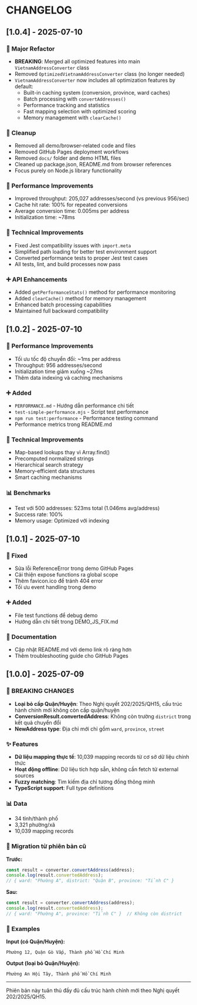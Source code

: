 # CHANGELOG

## [1.0.4] - 2025-07-10

### 🔄 Major Refactor
- **BREAKING**: Merged all optimized features into main `VietnamAddressConverter` class
- Removed `OptimizedVietnamAddressConverter` class (no longer needed)
- `VietnamAddressConverter` now includes all optimization features by default:
  - Built-in caching system (conversion, province, ward caches)
  - Batch processing with `convertAddresses()`
  - Performance tracking and statistics
  - Fast mapping selection with optimized scoring
  - Memory management with `clearCache()`

### 🧹 Cleanup
- Removed all demo/browser-related code and files
- Removed GitHub Pages deployment workflows
- Removed `docs/` folder and demo HTML files
- Cleaned up package.json, README.md from browser references
- Focus purely on Node.js library functionality

### 🚀 Performance Improvements
- Improved throughput: 205,027 addresses/second (vs previous 956/sec)
- Cache hit rate: 100% for repeated conversions
- Average conversion time: 0.005ms per address
- Initialization time: ~78ms

### 🔧 Technical Improvements
- Fixed Jest compatibility issues with `import.meta`
- Simplified path loading for better test environment support
- Converted performance tests to proper Jest test cases
- All tests, lint, and build processes now pass

### ➕ API Enhancements
- Added `getPerformanceStats()` method for performance monitoring
- Added `clearCache()` method for memory management
- Enhanced batch processing capabilities
- Maintained full backward compatibility

## [1.0.2] - 2025-07-10

### 🚀 Performance Improvements
- Tối ưu tốc độ chuyển đổi: ~1ms per address
- Throughput: 956 addresses/second  
- Initialization time giảm xuống ~27ms
- Thêm data indexing và caching mechanisms

### ➕ Added
- `PERFORMANCE.md` - Hướng dẫn performance chi tiết
- `test-simple-performance.mjs` - Script test performance
- `npm run test:performance` - Performance testing command
- Performance metrics trong README.md

### 🔧 Technical Improvements
- Map-based lookups thay vì Array.find()
- Precomputed normalized strings
- Hierarchical search strategy
- Memory-efficient data structures
- Smart caching mechanisms

### 📊 Benchmarks
- Test với 500 addresses: 523ms total (1.046ms avg/address)
- Success rate: 100%
- Memory usage: Optimized với indexing

## [1.0.1] - 2025-07-10

### 🐛 Fixed
- Sửa lỗi ReferenceError trong demo GitHub Pages  
- Cải thiện expose functions ra global scope
- Thêm favicon.ico để tránh 404 error
- Tối ưu event handling trong demo

### ➕ Added
- File test functions để debug demo
- Hướng dẫn chi tiết trong DEMO_JS_FIX.md

### 📝 Documentation
- Cập nhật README.md với demo link rõ ràng hơn
- Thêm troubleshooting guide cho GitHub Pages

## [1.0.0] - 2025-07-09

### 🚨 BREAKING CHANGES

- **Loại bỏ cấp Quận/Huyện**: Theo Nghị quyết 202/2025/QH15, cấu trúc hành chính mới không còn cấp quận/huyện
- **ConversionResult.convertedAddress**: Không còn trường `district` trong kết quả chuyển đổi
- **NewAddress type**: Địa chỉ mới chỉ gồm `ward`, `province`, `street`

### ✨ Features

- **Dữ liệu mapping thực tế**: 10,039 mapping records từ cơ sở dữ liệu chính thức
- **Hoạt động offline**: Dữ liệu tích hợp sẵn, không cần fetch từ external sources
- **Fuzzy matching**: Tìm kiếm địa chỉ tương đồng thông minh
- **TypeScript support**: Full type definitions

### 📊 Data

- 34 tỉnh/thành phố
- 3,321 phường/xã 
- 10,039 mapping records

### 🔄 Migration từ phiên bản cũ

**Trước:**
```javascript
const result = converter.convertAddress(address);
console.log(result.convertedAddress);
// { ward: "Phường A", district: "Quận B", province: "Tỉnh C" }
```

**Sau:**
```javascript
const result = converter.convertAddress(address);
console.log(result.convertedAddress);
// { ward: "Phường A", province: "Tỉnh C" }  // Không còn district
```

### 📝 Examples

**Input (có Quận/Huyện):**
```
Phường 12, Quận Gò Vấp, Thành phố Hồ Chí Minh
```

**Output (loại bỏ Quận/Huyện):**
```
Phường An Hội Tây, Thành phố Hồ Chí Minh
```

---

Phiên bản này tuân thủ đầy đủ cấu trúc hành chính mới theo Nghị quyết 202/2025/QH15.
